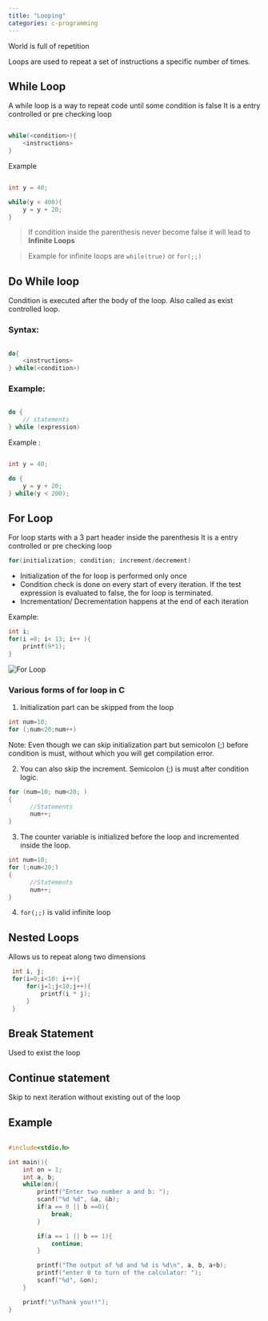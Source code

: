 ```yaml
---
title: "Looping"
categories: c-programming
---
```


World is full of repetition

Loops are used to repeat a set of instructions a specific number of times.

## While Loop

A while loop is a way to repeat code until some condition is false
It is a entry controlled or pre checking loop

```c

while(<condition>){
    <instructions>
}

```

Example

```c

int y = 40;

while(y < 400){
    y = y + 20;
}

```

> If condition inside the parenthesis never become false it will lead to **Infinite Loops**

> Example for infinite loops are `while(true)` or `for(;;)`

## Do While loop

Condition is executed after the body of the loop. Also called as exist controlled loop.

### Syntax:

```c

do{
    <instructions>
} while(<condition>)
```

### Example:

```c

do {
    // statements
} while (expression)

```

Example :

```c

int y = 40;

do {
    y = y + 20;
} while(y < 200);

```

## For Loop

For loop starts with a 3 part header inside the parenthesis
It is a entry controlled or pre checking loop

```c
for(initialization; condition; increment/decrement)
```

- Initialization of the for loop is performed only once
- Condition check is done on every start of every iteration. If the test expression is evaluated to false, the for loop is terminated.
- Incrementation/ Decrementation happens at the end of each iteration

Example:

```c
int i;
for(i =0; i< 13; i++ ){
    printf(9*1);
}

```

![For Loop](/images/for-flowchart.png)

### Various forms of for loop in C

1. Initialization part can be skipped from the loop

```c
int num=10;
for (;num<20;num++)
```

Note: Even though we can skip initialization part but semicolon (;) before condition is must, without which you will get compilation error.

2. You can also skip the increment. Semicolon (;) is must after condition logic.

```c
for (num=10; num<20; )
{
      //Statements
      num++;
}
```

3. The counter variable is initialized before the loop and incremented inside the loop.

```c
int num=10;
for (;num<20;)
{
      //Statements
      num++;
}
```

4. `for(;;)` is valid infinite loop

## Nested Loops

Allows us to repeat along two dimensions

```c
 int i, j;
 for(i=0;i<10: i++){
     for(j=1;j<10;j++){
         printf(i * j);
     }
 }

```

## Break Statement

Used to exist the loop

## Continue statement

Skip to next iteration without existing out of the loop

## Example

```c

#include<stdio.h>

int main(){
    int on = 1;
    int a, b;
    while(on){
        printf("Enter two number a and b: ");
        scanf("%d %d", &a, &b);
        if(a == 0 || b ==0){
            break;
        }

        if(a == 1 || b == 1){
            continue;
        }

        printf("The output of %d and %d is %d\n", a, b, a+b);
        printf("enter 0 to turn of the calculator: ");
        scanf("%d", &on);
    }

    printf("\nThank you!!");
}

```
